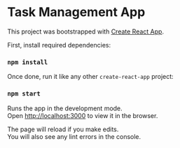 # Task Management App

This project was bootstrapped with [Create React App](https://github.com/facebookincubator/create-react-app).

First, install required dependencies:
### `npm install`

Once done, run it like any other `create-react-app` project:

### `npm start`

Runs the app in the development mode.<br>
Open [http://localhost:3000](http://localhost:3000) to view it in the browser.

The page will reload if you make edits.<br>
You will also see any lint errors in the console.